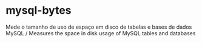 # mysql-bytes
Mede o tamanho de uso de espaço em disco de tabelas e bases de dados MySQL / Measures the space in disk usage of MySQL tables and databases
